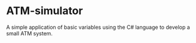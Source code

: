 # ATM-simulator
A simple application of basic variables using the C# language to develop a small ATM system.
